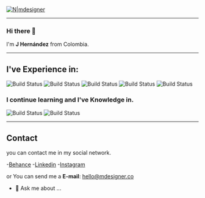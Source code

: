 [![N|mdesigner](https://scontent.feoh5-1.fna.fbcdn.net/v/t1.15752-9/89653033_506791026897726_4592920726490578944_n.png?_nc_cat=104&_nc_sid=b96e70&_nc_ohc=yZGaitG5ml4AX9suDMJ&_nc_ht=scontent.feoh5-1.fna&oh=0348acc6db1e560c8774d47bbd1ed69b&oe=5F0DE17E)](https://mdesigner.co/) 

---

### Hi there 👋
I'm **J Hernández** from Colombia. 

---

## I've Experience in: 
![Build Status](https://img.shields.io/badge/Graphics%20Designer-10%20years-green) ![Build Status](https://img.shields.io/badge/HTML-4%20years-green) ![Build Status](https://img.shields.io/badge/CSS-4%20years-green) ![Build Status](https://img.shields.io/badge/Wordpress-5_years-orange) ![Build Status](https://img.shields.io/badge/SEO_Basic-3%20years-blue) 

### I continue learning and I've Knowledge in.
![Build Status](https://img.shields.io/badge/React_js-2%20years-blue) ![Build Status](https://img.shields.io/badge/JavaScript-2%20years-blue) 

---
## Contact
you can contact me in  my social network. 

-[Behance](https://www.behance.net/mdesigner_co "Portfolio mdesigner")
-[Linkedin](https://www.linkedin.com/in/jmcgraphics/ "Linkedin mdesigner")
-[Instagram](https://www.instagram.com/mdesigner_co/ "Instagram mdesigner")

or You can send me a **E-mail**:
<hello@mdesigner.co>


- 💬 Ask me about ...
<!--
**mdesignerco/mdesignerco** is a ✨ _special_ ✨ repository because its `README.md` (this file) appears on your GitHub profile.

Here are some ideas to get you started:

- 🔭 I’m currently working on ...
- 🌱 I’m currently learning ...
- 👯 I’m looking to collaborate on ...
- 🤔 I’m looking for help with ...
- 💬 Ask me about ...
- 📫 How to reach me: ...
- 😄 Pronouns: ...
- ⚡ Fun fact: ...
-->
